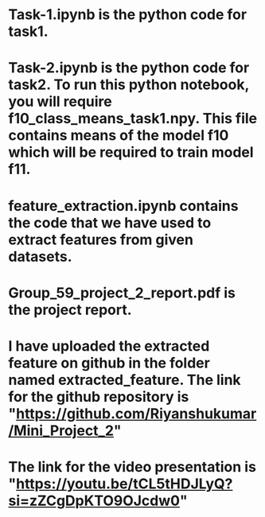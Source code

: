 # Task-1.ipynb is the python code for task1.

# Task-2.ipynb is the python code for task2. To run this python notebook, you will require f10_class_means_task1.npy. This file contains means of the model f10 which will be required to train model f11.

# feature_extraction.ipynb contains the code that we have used to extract features from given datasets.

# Group_59_project_2_report.pdf is the project report.

# I have uploaded the extracted feature on github in the folder named extracted_feature. The link for the github repository is "https://github.com/Riyanshukumar/Mini_Project_2"

# The link for the video presentation is  "https://youtu.be/tCL5tHDJLyQ?si=zZCgDpKTO9OJcdw0"
